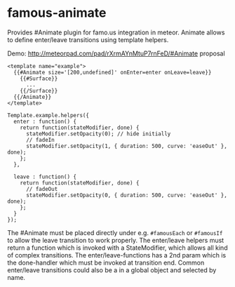 famous-animate
==============

Provides #Animate plugin for famo.us integration in meteor.
Animate allows to define enter/leave transitions using template helpers.

Demo: http://meteorpad.com/pad/rXrmAYnMtuP7rnFeD/#Animate proposal

    <template name="example">
      {{#Animate size='[200,undefined]' onEnter=enter onLeave=leave}}
        {{#Surface}}
          ...
        {{/Surface}}
      {{/Animate}}
    </template>

    Template.example.helpers({
      enter : function() {
        return function(stateModifier, done) {
          stateModifier.setOpacity(0); // hide initially
          // fadeIn
          stateModifier.setOpacity(1, { duration: 500, curve: 'easeOut' }, done);
        };
      },

      leave : function() {
        return function(stateModifier, done) {
          // fadeOut
          stateModifier.setOpacity(0, { duration: 500, curve: 'easeOut' }, done);
        };
      }
    });

The #Animate must be placed directly under e.g. `#famousEach` or `#famousIf` to allow the leave transition to work properly.
The enter/leave helpers must return a function which is invoked with a StateModifier, which allows all kind of complex transitions.
The enter/leave-functions has a 2nd param which is the done-handler which must be invoked at transition end.
Common enter/leave transitions could also be a in a global object and selected by name.